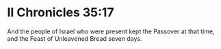 # II Chronicles 35:17

And the people of Israel who were present kept the Passover at that time, and the Feast of Unleavened Bread seven days.
